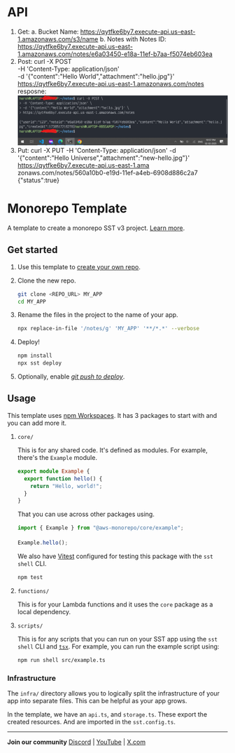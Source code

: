 # API

1. Get:
   a. Bucket Name:
   https://qytfke6by7.execute-api.us-east-1.amazonaws.com/s3/name
   b. Notes with Notes ID:
   https://qytfke6by7.execute-api.us-east-1.amazonaws.com/notes/e6a03450-e18a-11ef-b7aa-f5074eb603ea
2. Post:
   curl -X POST \
   -H 'Content-Type: application/json' \
   -d '{"content":"Hello World","attachment":"hello.jpg"}' \
   https://qytfke6by7.execute-api.us-east-1.amazonaws.com/notes
   resposne: ![Post Success](lambda-post-1.png)
3. Put:
   curl -X PUT -H 'Content-Type: application/json' -d '{"content":"Hello Universe","attachment":"new-hello.jpg"}' https://qytfke6by7.execute-api.us-east-1.ama
   zonaws.com/notes/560a10b0-e19d-11ef-a4eb-6908d886c2a7
   {"status":true}

# Monorepo Template

A template to create a monorepo SST v3 project. [Learn more](https://sst.dev/docs/set-up-a-monorepo).

## Get started

1. Use this template to [create your own repo](https://docs.github.com/en/repositories/creating-and-managing-repositories/creating-a-repository-from-a-template).

2. Clone the new repo.

   ```bash
   git clone <REPO_URL> MY_APP
   cd MY_APP
   ```

3. Rename the files in the project to the name of your app.

   ```bash
   npx replace-in-file '/notes/g' 'MY_APP' '**/*.*' --verbose
   ```

4. Deploy!

   ```bash
   npm install
   npx sst deploy
   ```

5. Optionally, enable [_git push to deploy_](https://sst.dev/docs/console/#autodeploy).

## Usage

This template uses [npm Workspaces](https://docs.npmjs.com/cli/v8/using-npm/workspaces). It has 3 packages to start with and you can add more it.

1. `core/`

   This is for any shared code. It's defined as modules. For example, there's the `Example` module.

   ```ts
   export module Example {
     export function hello() {
       return "Hello, world!";
     }
   }
   ```

   That you can use across other packages using.

   ```ts
   import { Example } from "@aws-monorepo/core/example";

   Example.hello();
   ```

   We also have [Vitest](https://vitest.dev/) configured for testing this package with the `sst shell` CLI.

   ```bash
   npm test
   ```

2. `functions/`

   This is for your Lambda functions and it uses the `core` package as a local dependency.

3. `scripts/`

   This is for any scripts that you can run on your SST app using the `sst shell` CLI and [`tsx`](https://www.npmjs.com/package/tsx). For example, you can run the example script using:

   ```bash
   npm run shell src/example.ts
   ```

### Infrastructure

The `infra/` directory allows you to logically split the infrastructure of your app into separate files. This can be helpful as your app grows.

In the template, we have an `api.ts`, and `storage.ts`. These export the created resources. And are imported in the `sst.config.ts`.

---

**Join our community** [Discord](https://sst.dev/discord) | [YouTube](https://www.youtube.com/c/sst-dev) | [X.com](https://x.com/SST_dev)
